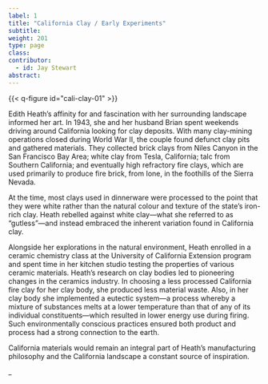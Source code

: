 ```yaml
---
label: 1
title: "California Clay / Early Experiments"
subtitle:
weight: 201
type: page
class:
contributor:
  - id: Jay Stewart
abstract:
---
```

{{< q-figure id="cali-clay-01" >}}

Edith Heath’s affinity for and fascination with her surrounding landscape informed her art. In 1943, she and her husband Brian spent weekends driving around California looking for clay deposits. With many clay-mining operations closed during World War II, the couple found defunct clay pits and gathered materials. They collected brick clays from Niles Canyon in the San Francisco Bay Area; white clay from Tesla, California; talc from Southern California; and eventually high refractory fire clays, which are used primarily to produce fire brick, from Ione, in the foothills of the Sierra Nevada.

At the time, most clays used in dinnerware were processed to the point that they were white rather than the natural colour and texture of the state’s iron-rich clay. Heath rebelled against white clay—what she referred to as “gutless”—and instead embraced the inherent variation found in California clay.

Alongside her explorations in the natural environment, Heath enrolled in a ceramic chemistry class at the University of California Extension program and spent time in her kitchen studio testing the properties of various ceramic materials. Heath’s research on clay bodies led to pioneering changes in the ceramics industry. In choosing a less processed California fire clay for her clay body, she produced less material waste. Also, in her clay body she implemented a eutectic system—a process whereby a mixture of substances melts at a lower temperature than that of any of its individual constituents—which resulted in lower energy use during firing. Such environmentally conscious practices ensured both product and process had a strong connection to the earth.

California materials would remain an integral part of Heath’s manufacturing philosophy and the California landscape a constant source of inspiration.


_
